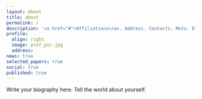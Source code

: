 ```yaml
---
layout: about
title: about
permalink: /
description: '<a href="#">Affiliations</a>. Address. Contacts. Moto. Etc.'
profile:
  align: right
  image: prof_pic.jpg
  address: 
news: true
selected_papers: true
social: true
published: true
---
```


Write your biography here. Tell the world about yourself.
